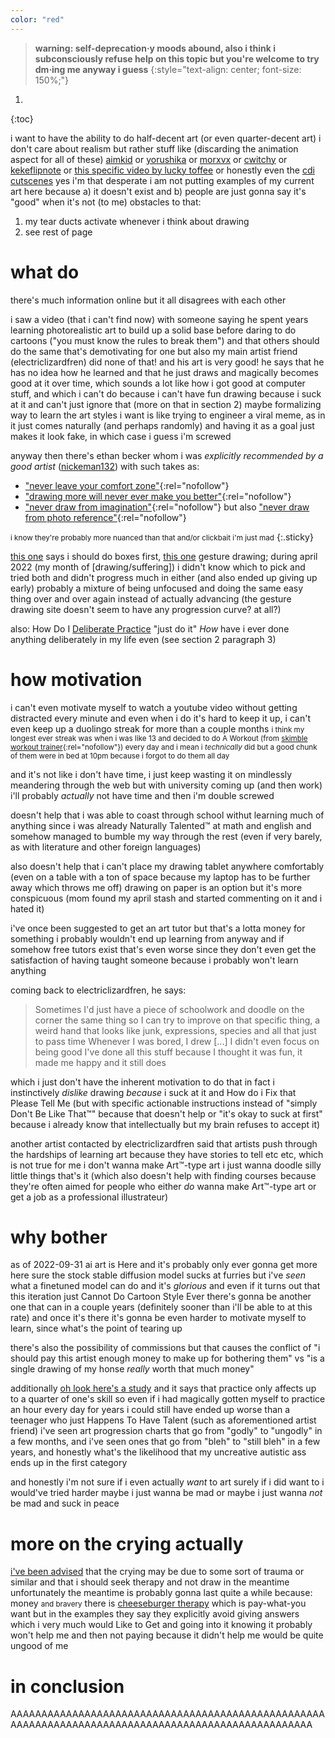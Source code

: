 ```yaml
---
color: "red"
---
```


> **warning: self-deprecation·y moods abound, also i think i subconsciously refuse help on this topic but you're welcome to try dm·ing me anyway i guess**
{:style="text-align: center; font-size: 150%;"}

1. 
{:toc}

i want to have the ability to do half-decent art (or even quarter-decent art)
i don't care about realism but rather stuff like (discarding the animation aspect for all of these) [aimkid](https://www.youtube.com/channel/UCAPwJEqyypq9q895BD6DsqQ) or [yorushika](https://www.youtube.com/channel/UC6S2s7fteUaAgKw4E_h1SqQ) or [morxvx](https://twitter.com/morxwx/) or [cwitchy](https://www.youtube.com/c/Cwitchy) or [kekeflipnote](https://www.youtube.com/user/kekeflipnote) or [this specific video by lucky toffee](https://www.youtube.com/watch?v=e2R1lkj9WzE) or honestly even the [cdi cutscenes](https://www.youtube.com/watch?v=LfWGYW4uZVg) yes i'm that desperate
i am not putting examples of my current art here because a) it doesn't exist and b) people are just gonna say it's "good" when it's not (to me)
obstacles to that:
1. my tear ducts activate whenever i think about drawing 
2. see rest of page

# what do

there's much information online but it all disagrees with each other

i saw a video (that i can't find now) with someone saying he spent years learning photorealistic art to build up a solid base before daring to do cartoons ("you must know the rules to break them") and that others should do the same
that's demotivating for one but also my main artist friend (electriclizardfren) did none of that! and his art is very good!
he says that he has no idea how he learned and that he just draws and magically becomes good at it over time, which sounds a lot like how i got good at computer stuff, and which i can't do because i can't have fun drawing because i suck at it and can't just ignore that (more on that in section 2)
maybe formalizing way to learn the art styles i want is like trying to engineer a viral meme, as in it just comes naturally (and perhaps randomly) and having it as a goal just makes it look fake, in which case i guess i'm screwed

anyway then there's ethan becker whom i was *explicitly recommended by a good artist* ([nickeman132](https://twitter.com/nickeman132)) with such takes as:
- ["never leave your comfort zone"](https://www.youtube.com/watch?v=FqZhb5hRs5g){:rel="nofollow"}
- ["drawing more will never ever make you better"](https://www.youtube.com/watch?v=FxoTwEdbbgQ_){:rel="nofollow"}
- ["never draw from imagination"](https://www.youtube.com/watch?v=NEvMHRgPdyk){:rel="nofollow"} but also ["never draw from photo reference"](https://www.youtube.com/watch?v=KxcIXNrzu4s){:rel="nofollow"}

<small>i know they're probably more nuanced than that and/or clickbait i'm just mad</small>
{:.sticky}

[this one](https://drawabox.com/) says i should do boxes first, [this one](https://line-of-action.com/index.php) gesture drawing; during april 2022 (my month of [drawing/suffering]) i didn't know which to pick and tried both and didn't progress much in either (and also ended up giving up early)
probably a mixture of being unfocused and doing the same easy thing over and over again instead of actually advancing (the gesture drawing site doesn't seem to have any progression curve? at all?)

also: How Do I [Deliberate Practice](https://en.wikipedia.org/wiki/Practice_(learning_method)#Deliberate_practice)
"just do it" *How*
have i ever done anything deliberately in my life even (see section 2 paragraph 3)

# how motivation

i can't even motivate myself to watch a youtube video without getting distracted every minute
and even when i do it's hard to keep it up, i can't even keep up a duolingo streak for more than a couple months
<small>i think my longest ever streak was when i was like 13 and decided to do A Workout (from [skimble workout trainer](https://www.skimble.com/){:rel="nofollow"}) every day and i mean i *technically* did but a good chunk of them were in bed at 10pm because i forgot to do them all day</small>

and it's not like i don't have time, i just keep wasting it on mindlessly meandering through the web
but with university coming up (and then work) i'll probably *actually* not have time and then i'm double screwed

doesn't help that i was able to coast through school withut learning much of anything since i was already Naturally Talented™ at math and english and somehow managed to bumble my way through the rest (even if very barely, as with literature and other foreign languages)

also doesn't help that i can't place my drawing tablet anywhere comfortably (even on a table with a ton of space because my laptop has to be further away which throws me off)
drawing on paper is an option but it's more conspicuous (mom found my april stash and started commenting on it and i hated it)

i've once been suggested to get an art tutor but that's a lotta money for something i probably wouldn't end up learning from anyway
and if somehow free tutors exist that's even worse since they don't even get the satisfaction of having taught someone because i probably won't learn anything

coming back to electriclizardfren, he says:

> Sometimes I'd just have a piece of schoolwork and doodle on the corner the same thing so I can try to improve on that specific thing, a weird hand that looks like junk, expressions, species and all that just to pass time
> Whenever I was bored, I drew
> [...]
> I didn't even focus on being good
> I've done all this stuff because I thought it was fun, it made me happy and it still does

which i just don't have the inherent motivation to do that
in fact i instinctively *dislike* drawing *because* i suck at it and How do i Fix that Please Tell Me (but with specific actionable instructions instead of "simply Don't Be Like That™" because that doesn't help or "it's okay to suck at first" because i already know that intellectually but my brain refuses to accept it)

another artist contacted by electriclizardfren said that artists push through the hardships of learning art because they have stories to tell etc etc, which is not true for me
i don't wanna make Art™-type art i just wanna doodle silly little things that's it
(which also doesn't help with finding courses because they're often aimed for people who either *do* wanna make Art™-type art or get a job as a professional illustrateur)

# why bother

as of 2022-09-31 ai art is Here and it's probably only ever gonna get more here
sure the stock stable diffusion model sucks at furries but i've *seen* what a finetuned model can do and it's *glorious*
and even if it turns out that this iteration just Cannot Do Cartoon Style Ever there's gonna be another one that can in a couple years (definitely sooner than i'll be able to at this rate)
and once it's there it's gonna be even harder to motivate myself to learn, since what's the point of tearing up

there's also the possibility of commissions but that causes the conflict of "i should pay this artist enough money to make up for bothering them" vs "is a single drawing of my honse *really* worth that much money"

additionally [oh look here's a study](https://journals.sagepub.com/doi/10.1177/0956797614535810) and it says that practice only affects up to a quarter of one's skill so even if i had magically gotten myself to practice an hour every day for years i could still have ended up worse than a teenager who just Happens To Have Talent (such as aforementioned artist friend)
i've seen art progression charts that go from "godly" to "ungodly" in a few months, and i've seen ones that go from "bleh" to "still bleh" in a few years, and honestly what's the likelihood that my uncreative autistic ass ends up in the first category

and honestly i'm not sure if i even actually *want* to art
surely if i did want to i would've tried harder
maybe i just wanna be mad
or maybe i just wanna *not* be mad and suck in peace

# more on the crying actually

[i've been advised](https://www.reddit.com/r/ArtistLounge/comments/y5u7hd/how_do_i_stop_crying_when_thinking_about_drawing/) that the crying may be due to some sort of trauma or similar and that i should seek therapy and not draw in the meantime
unfortunately the meantime is probably gonna last quite a while because: money <small>and bravery</small>
there is [cheeseburger therapy](https://cheeseburgertherapy.org/) which is pay-what-you want but in the examples they say they explicitly avoid giving answers which i very much would Like to Get
and going into it knowing it probably won't help me and then not paying because it didn't help me would be quite ungood of me

# in conclusion

AAAAAAAAAAAAAAAAAAAAAAAAAAAAAAAAAAAAAAAAAAAAAAAAAAAAAAAAAAAAAAAAAAAAAAAAAAAAAAAAAAAAAAAAAAAAAAAAAAAA
